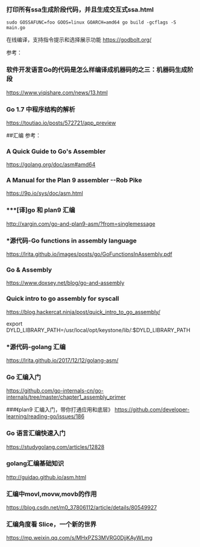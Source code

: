 ### 打印所有ssa生成阶段代码，并且生成交互式ssa.html
`sudo GOSSAFUNC=foo GOOS=linux GOARCH=amd64 go build -gcflags -S main.go` 

在线编译，支持指令提示和选择展示功能
https://godbolt.org/

参考：
### 软件开发语言Go的代码是怎么样编译成机器码的之三：机器码生成阶段
https://www.yiqishare.com/news/13.html

### Go 1.7 中程序结构的解析
https://toutiao.io/posts/572721/app_preview

##汇编
参考：

### A Quick Guide to Go's Assembler
https://golang.org/doc/asm#amd64

### A Manual for the Plan 9 assembler --Rob Pike
https://9p.io/sys/doc/asm.html

### ***[译]go 和 plan9 汇编
http://xargin.com/go-and-plan9-asm/?from=singlemessage

### *源代码-Go functions in assembly language
https://lrita.github.io/images/posts/go/GoFunctionsInAssembly.pdf

### Go & Assembly
https://www.doxsey.net/blog/go-and-assembly

### Quick intro to go assembly for syscall
https://blog.hackercat.ninja/post/quick_intro_to_go_assembly/


export DYLD_LIBRARY_PATH=/usr/local/opt/keystone/lib/:$DYLD_LIBRARY_PATH

### *源代码-golang 汇编
https://lrita.github.io/2017/12/12/golang-asm/

### Go 汇编入门
https://github.com/go-internals-cn/go-internals/tree/master/chapter1_assembly_primer

###《plan9 汇编入门，带你打通应用和底层》
https://github.com/developer-learning/reading-go/issues/186

### Go 语言汇编快速入门
https://studygolang.com/articles/12828

### golang汇编基础知识
http://guidao.github.io/asm.html




### 汇编中movl,movw,movb的作用
https://blog.csdn.net/m0_37806112/article/details/80549927

### 汇编角度看 Slice，一个新的世界
https://mp.weixin.qq.com/s/MHxPZS3MVRG0DjjKAyWLmg


